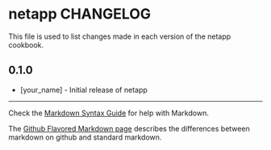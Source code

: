 netapp CHANGELOG
================

This file is used to list changes made in each version of the netapp cookbook.

0.1.0
-----
- [your_name] - Initial release of netapp

- - -
Check the [Markdown Syntax Guide](http://daringfireball.net/projects/markdown/syntax) for help with Markdown.

The [Github Flavored Markdown page](http://github.github.com/github-flavored-markdown/) describes the differences between markdown on github and standard markdown.
